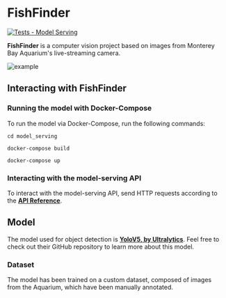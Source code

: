 # FishFinder

[![Tests - Model Serving](https://github.com/alexpotv/FishFinder/actions/workflows/model_serving_tests.yaml/badge.svg?branch=main)](https://github.com/alexpotv/FishFinder/actions/workflows/model_serving_tests.yaml)

**FishFinder** is a computer vision project based on images from Monterey Bay Aquarium's live-streaming camera.

![example](https://user-images.githubusercontent.com/59039919/184552999-84656ff3-c7af-4395-a8dd-b74fe1c7b854.jpeg)

## Interacting with FishFinder

### Running the model with Docker-Compose

To run the model via Docker-Compose, run the following commands:

`cd model_serving`

`docker-compose build`

`docker-compose up`

### Interacting with the model-serving API

To interact with the model-serving API, send HTTP requests according to the **[API Reference](https://github.com/alexpotv/FishFinder/wiki/Model-API-Reference)**.

## Model

The model used for object detection is **[YoloV5, by Ultralytics](https://github.com/ultralytics/yolov5)**. Feel free to check out their GitHub repository to learn more about this model.

### Dataset

The model has been trained on a custom dataset, composed of images from the Aquarium, which have been manually annotated.
